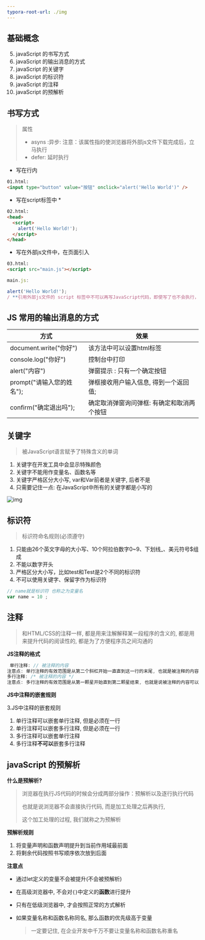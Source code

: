 ```yaml
---
typora-root-url: ./img
---
```


## 基础概念

5. javaScript 的书写方式
6. javaScript 的输出消息的方式
7. javaScript 的关键字
8. javaScript 的标识符
9. javaScript 的注释
10. javaScript 的预解析



## 书写方式

> 属性
>
> - asyns :异步:			注意：该属性指的使浏览器将外部js文件下载完成后，立马执行
> - defer:			延时执行

* 写在行内

```html
01.html: 
<input type="button" value="按钮" onclick="alert('Hello World')" />
```

* 写在script标签中 *

```html
02.html:
<head>
  <script>
    alert('Hello World!');
  </script>
</head>
```

* 写在外部js文件中，在页面引入

```html
03.html:
<script src="main.js"></script>
```

```js
main.js:

alert('Hello World!');
/ **引用外部js文件的 script 标签中不可以再写JavaScript代码，即使写了也不会执行，没有作用*/
```





## **JS** **常用的输出消息的方式**



| 方式                      | 效果                                       |
| ------------------------- | ------------------------------------------ |
| document.write("你好")    | 该方法中可以设置html标签                   |
| console.log("你好")       | 控制台中打印                               |
| alert("内容")             | 弹窗提示 : 只有一个确定按钮                |
| prompt("请输入您的姓名"); | 弹框接收用户输入信息, 得到一个返回值;      |
| confirm("确定退出吗");    | 确定取消弹窗询问弹框: 有确定和取消两个按钮 |





##  关键字

>  被JavaScript语言赋予了特殊含义的单词

1. 关键字在开发工具中会显示特殊颜色
2. 关键字不能用作变量名、函数名等
3. 关键字严格区分大小写, var和Var前者是关键字, 后者不是
4. 只需要记住一点: 在JavaScript中所有的关键字都是小写的

![img](file:///Volumes/备份盘/project/gitHub/Neal_StudyNotes/IT/1.前端/3javaScript/img/snipaste_20190410_235255.png?lastModify=1616124381)





## 标识符

>  标识符命名规则(必须遵守)

1. 只能由26个英文字母的大小写、10个阿拉伯数字0~9、下划线_、美元符号$组成
2. 不能以数字开头
3. 严格区分大小写，比如test和Test是2个不同的标识符
4. 不可以使用关键字、保留字作为标识符

~~~js
// name就是标识符 也称之为变量名
var name = 10 ;
~~~



## 注释

>  和HTML/CSS的注释一样, 都是用来注解解释某一段程序的含义的, 都是用来提升代码的阅读性的, 都是为了方便程序员之间沟通的

**JS注释的格式**

~~~js
 单行注释: // 被注释的内容
​注意点: 单行注释的有效范围是从第二个斜杠开始一直直到这一行的末尾, 也就是被注释的内容不能换行
多行注释: /* 被注释的内容 */
​注意点: 多行注释的有效范围是从第一颗星开始直到第二颗星结束, 也就是说被注释的内容可以换行的
~~~

**JS中注释的嵌套规则**

 3.JS中注释的嵌套规则

1. 单行注释可以嵌套单行注释, 但是必须在一行
2. 单行注释可以嵌套多行注释, 但是必须在一行
3. 多行注释可以嵌套单行注释
4. 多行注释**不可以**嵌套多行注释



## javaScript 的预解析

**什么是预解析?**

> 浏览器在执行JS代码的时候会分成两部分操作：预解析以及逐行执行代码
>
> 也就是说浏览器不会直接执行代码, 而是加工处理之后再执行,
>
> 这个加工处理的过程, 我们就称之为预解析



**预解析规则**

1. 将变量声明和函数声明提升到当前作用域最前面
2. 将剩余代码按照书写顺序依次放到后面

**注意点**

- 通过let定义的变量不会被提升(不会被预解析)

- 在高级浏览器中, 不会对`{}`中定义的**函数**进行提升

- 只有在低级浏览器中, 才会按照正常的方式解析

- 如果变量名称和函数名称同名, 那么函数的优先级高于变量

  >  一定要记住, 在企业开发中千万不要让变量名称和函数名称重名




